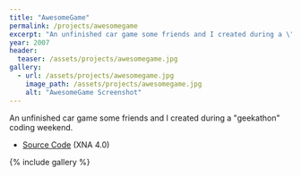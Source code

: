 ```yaml
---
title: "AwesomeGame"
permalink: /projects/awesomegame
excerpt: "An unfinished car game some friends and I created during a \"geekathon\" coding weekend."
year: 2007
header:
  teaser: /assets/projects/awesomegame.jpg
gallery:
  - url: /assets/projects/awesomegame.jpg
    image_path: /assets/projects/awesomegame.jpg
    alt: "AwesomeGame Screenshot"
---
```


An unfinished car game some friends and I created during a "geekathon" coding weekend.

* [Source Code](http://github.com/tgjones/awesome-game) (XNA 4.0)

{% include gallery %}